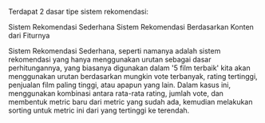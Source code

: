 Terdapat 2 dasar tipe sistem rekomendasi:

Sistem Rekomendasi Sederhana
Sistem Rekomendasi Berdasarkan Konten dari Fiturnya
 
Sistem Rekomendasi Sederhana, seperti namanya adalah sistem rekomendasi yang hanya menggunakan urutan sebagai dasar perhitungannya, yang biasanya digunakan dalam '5 film terbaik' kita akan menggunakan urutan berdasarkan mungkin vote terbanyak, rating tertinggi, penjualan film paling tinggi, atau apapun yang lain.
Dalam kasus ini, menggunakan kombinasi antara rata-rata rating, jumlah vote, dan membentuk metric baru dari metric yang sudah ada, kemudian melakukan sorting untuk metric ini dari yang tertinggi ke terendah.

